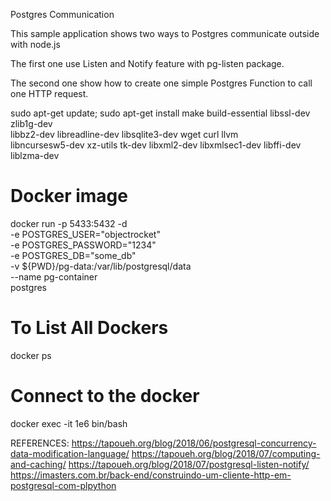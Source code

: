 Postgres Communication

This sample application shows two ways to Postgres communicate outside with node.js

The first one use Listen and Notify feature with pg-listen package.

The second one show how to create one simple Postgres Function to call one HTTP request.

sudo apt-get update; sudo apt-get install make build-essential libssl-dev zlib1g-dev \
libbz2-dev libreadline-dev libsqlite3-dev wget curl llvm \
libncursesw5-dev xz-utils tk-dev libxml2-dev libxmlsec1-dev libffi-dev liblzma-dev

# Docker image

docker run -p 5433:5432 -d \
-e POSTGRES_USER="objectrocket" \
-e POSTGRES_PASSWORD="1234" \
-e POSTGRES_DB="some_db" \
-v ${PWD}/pg-data:/var/lib/postgresql/data \
--name pg-container \
postgres

# To List All Dockers

docker ps

# Connect to the docker

docker exec -it 1e6 bin/bash

REFERENCES:
https://tapoueh.org/blog/2018/06/postgresql-concurrency-data-modification-language/
https://tapoueh.org/blog/2018/07/computing-and-caching/
https://tapoueh.org/blog/2018/07/postgresql-listen-notify/
https://imasters.com.br/back-end/construindo-um-cliente-http-em-postgresql-com-plpython
